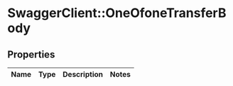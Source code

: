 # SwaggerClient::OneOfoneTransferBody

## Properties
Name | Type | Description | Notes
------------ | ------------- | ------------- | -------------

